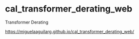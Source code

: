 # cal_transformer_derating_web
Transformer Derating

https://miguelaaguilarg.github.io/cal_transformer_derating_web/
